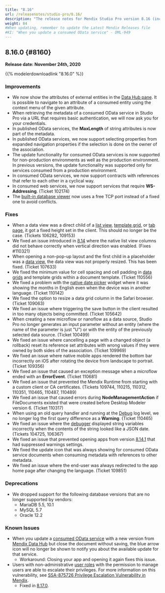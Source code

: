 ```yaml
---
title: "8.16"
url: /releasenotes/studio-pro/8.16/
description: "The release notes for Mendix Studio Pro version 8.16 (including all patches) with details on new features, bug fixes, and known issues."
weight: 84
#When updating, remember to update the Latest Mendix Releases file
#KI: "When you update a consumed OData service" - DML-949
---
```


## 8.16.0 {#8160}

**Release date: November 24th, 2020**

{{% modelerdownloadlink "8.16.0" %}}

### Improvements

* We now show the attributes of external entities in the [Data Hub pane](/refguide8/data-hub-pane/). It is possible to navigate to an attribute of a consumed entity using the context menu of the given attribute.
* When retrieving the metadata of a consumed OData service in Studio Pro via a URL that requires basic authentication, we will now ask you for your credentials.
* In published OData services, the **MaxLength** of string attributes is now part of the metadata.
* In published OData services, we now support selecting properties from expanded navigation properties if the selection is done on the owner of the association.
* The update functionality for consumed OData services is now supported for non-production environments as well as the production environment. In previous versions, the update functionality was supported only for services consumed from a production environment.
* In consumed OData services, we now support contracts with references that refer to each other in a cyclical way.
* In consumed web services, we now support services that require **WS-Addressing**. (Ticket 102174)
* The [built-in database viewer](/howto8/collaboration-requirements-management/sharing-the-development-database/) now uses a free TCP port instead of a fixed one to avoid conflicts.

### Fixes

* When a data view was a direct child of a [list view](/refguide8/list-view/), [template grid](/refguide8/template-grid/), or [tab page](/refguide8/tab-container/#tab-page), it got a fixed height set in the client. This should no longer be the case. (Tickets 106282, 109153)
* We fixed an issue introduced in [8.14](/releasenotes/studio-pro/8.14/) where the native list view columns did not behave correctly when vertical direction was enabled. (Fixes #110321)
* When opening a non-pop-up layout and the first child in a placeholder was a [data view](/refguide8/data-view/), the data view was not properly resized. This has been fixed. (Ticket 107633)
* We fixed the minimum value for cell spacing and cell padding in [data grids](/refguide8/data-grid/) and template grids within a document template. (Ticket 110556)
* We fixed a problem with the [native date picker](/refguide8/date-picker/) widget where it was showing the months in English even when the device was in another language. (Ticket 110142)
* We fixed the option to resize a data grid column in the Safari browser. (Ticket 109063)
* We fixed an issue where triggering the save button in the client resulted in too many objects being committed. (Ticket 105642)
* When creating a new microflow or nanoflow as a data source, Studio Pro no longer generates an input parameter without an entity (where the name of the parameter is just "U") or with the entity of the previously selected data source. (Ticket 100499)
* We fixed an issue where cancelling a page with a changed object (a rollback) reset its reference set attributes with wrong values if they were owned by both sides of the association. (Ticket 109969)
* We fixed an issue where native mobile apps rendered the bottom bar incorrectly on iOS after rotating the device from landscape to portrait. (Ticket 109356)
* We fixed an issue that caused an exception message when a microflow ended with an **ErrorEvent**. (Ticket 110681)
* We fixed an issue that prevented the Mendix Runtime from starting with a custom client or CA certificates. (Tickets 109744, 110215, 110312, 110351, 110465, 110487, 110489)
* We fixed an issue that caused errors during **NodeManagementAction** if FileDocuments existed that were created before Desktop Modeler version 6. (Ticket 110317)
* When using an old query handler and running at the [Debug](/howto8/monitoring-troubleshooting/log-levels/#level) log level, we no longer log the first query difference as a **Warning**. (Ticket 110465)
* We fixed an issue where the [debugger](/howto8/monitoring-troubleshooting/debug-microflows/) displayed string variables incorrectly when the contents of the string looked like a JSON date. (Tickets 104725, 106367)
* We fixed an issue that prevented opening apps from version [8.14.1](/releasenotes/studio-pro/8.14/#8141) that had suppressed warnings settings.
* We fixed the update icon that was always showing for consumed OData service documents when consuming metadata with references to other metadata.
* We fixed an issue where the end-user was always redirected to the app home page after changing the language. (Ticket 109851)

### Deprecations

* We dropped support for the following database versions that are no longer supported by vendors:
  * MariaDB 5.5, 10.1
  * MySQL 5.7
  * Oracle 12.2

### Known Issues

* When you update a [consumed OData service](/refguide8/consumed-odata-service/) with a new version from [Mendix Data Hub](/data-hub/) but close the document without saving, the blue arrow icon will no longer be shown to notify you about the available update for that service.
	* Workaround: Closing your app and opening it again fixes this issue.
* Users with non-administrative [user roles](/refguide/user-roles/) with the permission to manage users are able to escalate their privileges. For more information on this vulnerability, see [SSA-875726 Privilege Escalation Vulnerability in Mendix](https://new.siemens.com/global/en/products/services/cert.html#SecurityPublications).
	* Fixed in [8.17.0](/releasenotes/studio-pro/8.17/#875726).
